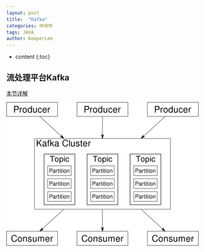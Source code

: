 ```yaml
---
layout: post
title:  "Kafka"
categories: 中间件
tags: JAVA
author: KeeperLee
---
```

* content
{:toc}
## 流处理平台Kafka




[本节详解](http://note.youdao.com/noteshare?id=534847477be391c476319ce2c8b6b549)

![嘻嘻嘻](/images/kafka.png)


